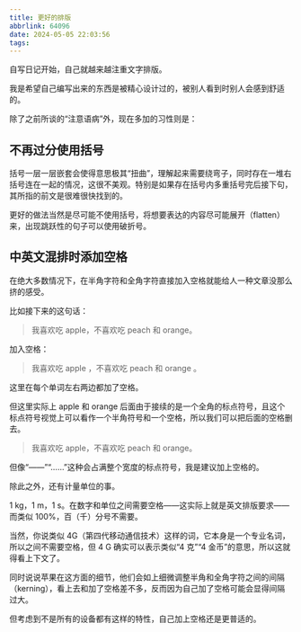 ```yaml
---
title: 更好的排版
abbrlink: 64096
date: 2024-05-05 22:03:56
tags:
---
```


自写日记开始，自己就越来越注重文字排版。

我是希望自己编写出来的东西是被精心设计过的，被别人看到时别人会感到舒适的。

除了之前所谈的“注意语病”外，现在多加的习性则是：

## 不再过分使用括号

括号一层一层嵌套会使得意思极其“扭曲”，理解起来需要绕弯子，同时存在一堆右括号连在一起的情况，这很不美观。特别是如果存在括号内多重括号完后接下句，其所指的前文是很难很快找到的。

更好的做法当然是尽可能不使用括号，将想要表达的内容尽可能展开（flatten）来，出现跳跃性的句子可以使用破折号。

## 中英文混排时添加空格

在绝大多数情况下，在半角字符和全角字符直接加入空格就能给人一种文章没那么挤的感受。

比如接下来的这句话：

> 我喜欢吃 apple，不喜欢吃 peach 和 orange。

加入空格：

> 我喜欢吃 apple ，不喜欢吃 peach 和 orange 。

这里在每个单词左右两边都加了空格。

但这里实际上 apple 和 orange 后面由于接续的是一个全角的标点符号，且这个标点符号视觉上可以看作一个半角符号和一个空格，所以我们可以把后面的空格删去。

> 我喜欢吃 apple，不喜欢吃 peach 和 orange。

但像“——”“……”这种会占满整个宽度的标点符号，我是建议加上空格的。

除此之外，还有计量单位的事。

1 kg，1 m，1 s。在数字和单位之间需要空格——这实际上就是英文排版要求——而类似 100%，百（千）分号不需要。

当然，你说类似 4G（第四代移动通信技术）这样的词，它本身是一个专业名词，所以之间不需要空格，但 4 G 确实可以表示类似“4 克”“4 金币”的意思，所以这就得看上下文了。

同时说说苹果在这方面的细节，他们会如上细微调整半角和全角字符之间的间隔（kerning），看上去和加了空格差不多，反而因为自己加了空格可能会显得间隔过大。

但考虑到不是所有的设备都有这样的特性，自己加上空格还是更普适的。
